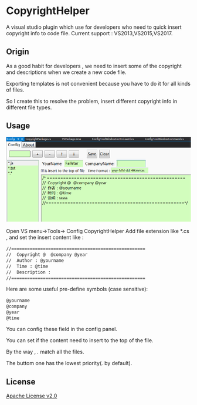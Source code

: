 # CopyrightHelper
A visual studio plugin which use for developers who need to quick insert copyright info to code file.
Current support : VS2013,VS2015,VS2017.


## Origin
As a good habit for developers , we need to insert some of the copyright and descriptions when we create a new code file.

Exporting templates is not convenient because you have to do it for all kinds of files.

So I create this to resolve the problem, insert different copyright info in different file types.


## Usage
![shot](/CopyrightHelper/Resources/shot1.en.png "shot")

Open VS menu->Tools-> Config CopyrightHelper
Add file extension like *.cs , and set the insert content like :

```
//===================================================
//  Copyright @  @company @year
//  Author : @yourname
//  Time : @time
//  Description : 
//===================================================
```

Here are some useful pre-define symbols (case sensitive):
```
@yourname
@company
@year
@time
```
You can config these field in the config panel.

You can set if the content need to insert to the top of the file.


By the way , *.* match all the files.

The buttom one has the lowest priority(*.* by default).

## License
[Apache License v2.0](/LICENSE "Apache License v2.0")